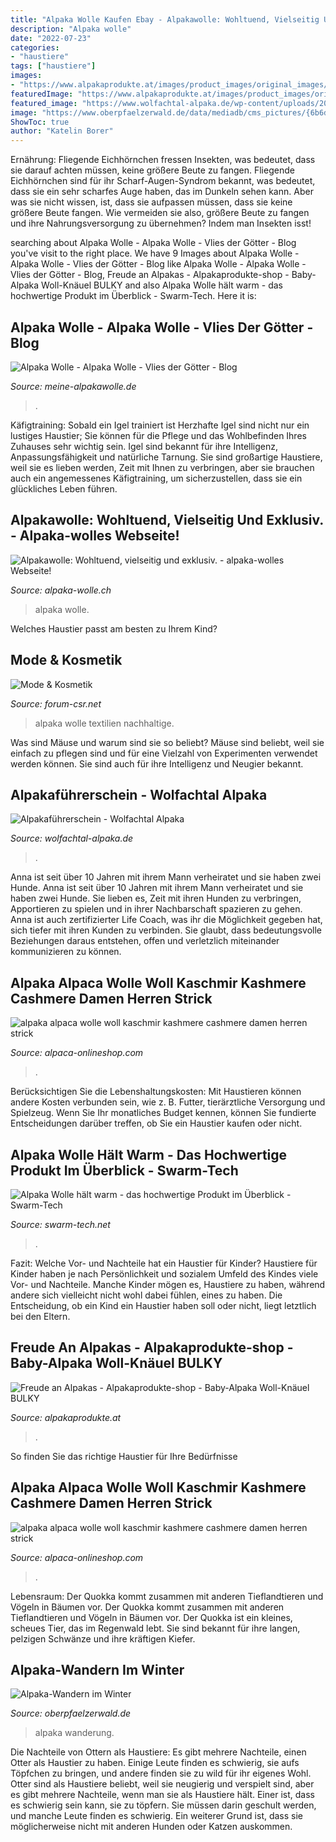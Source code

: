 ```yaml
---
title: "Alpaka Wolle Kaufen Ebay - Alpakawolle: Wohltuend, Vielseitig Und Exklusiv."
description: "Alpaka wolle"
date: "2022-07-23"
categories:
- "haustiere"
tags: ["haustiere"]
images:
- "https://www.alpakaprodukte.at/images/product_images/original_images/15051-alle-farben-2016-01.jpg"
featuredImage: "https://www.alpakaprodukte.at/images/product_images/original_images/15051-alle-farben-2016-01.jpg"
featured_image: "https://www.wolfachtal-alpaka.de/wp-content/uploads/2020/09/Alpakafuehrerschein1-724x1024.jpg"
image: "https://www.oberpfaelzerwald.de/data/mediadb/cms_pictures/{6b6d4f78-86bf-5760-1b26-627c712cc1dd}.png"
ShowToc: true
author: "Katelin Borer"
---
```



Ernährung: Fliegende Eichhörnchen fressen Insekten, was bedeutet, dass sie darauf achten müssen, keine größere Beute zu fangen.
Fliegende Eichhörnchen sind für ihr Scharf-Augen-Syndrom bekannt, was bedeutet, dass sie ein sehr scharfes Auge haben, das im Dunkeln sehen kann. Aber was sie nicht wissen, ist, dass sie aufpassen müssen, dass sie keine größere Beute fangen. Wie vermeiden sie also, größere Beute zu fangen und ihre Nahrungsversorgung zu übernehmen? Indem man Insekten isst!

	

		
searching about Alpaka Wolle - Alpaka Wolle - Vlies der Götter - Blog you've visit to the right place. We have 9 Images about Alpaka Wolle - Alpaka Wolle - Vlies der Götter - Blog like Alpaka Wolle - Alpaka Wolle - Vlies der Götter - Blog, Freude an Alpakas - Alpakaprodukte-shop - Baby-Alpaka Woll-Knäuel BULKY and also Alpaka Wolle hält warm - das hochwertige Produkt im Überblick - Swarm-Tech. Here it is:
		
    
## Alpaka Wolle - Alpaka Wolle - Vlies Der Götter - Blog

<img loading=lazy src="https://meine-alpakawolle.de/wp-content/uploads/2021/03/Alpaka-Wolle.jpg" onerror="this.onerror=null;this.src='https://tse2.mm.bing.net/th?id=OIP.oFWDtjZkYmLpuKNO1FSF3wHaCx&amp;pid=15.1';" alt="Alpaka Wolle - Alpaka Wolle - Vlies der Götter - Blog">

_Source: meine-alpakawolle.de_

>. 

	

Käfigtraining: Sobald ein Igel trainiert ist
Herzhafte Igel sind nicht nur ein lustiges Haustier; Sie können für die Pflege und das Wohlbefinden Ihres Zuhauses sehr wichtig sein. Igel sind bekannt für ihre Intelligenz, Anpassungsfähigkeit und natürliche Tarnung. Sie sind großartige Haustiere, weil sie es lieben werden, Zeit mit Ihnen zu verbringen, aber sie brauchen auch ein angemessenes Käfigtraining, um sicherzustellen, dass sie ein glückliches Leben führen.

    
## Alpakawolle: Wohltuend, Vielseitig Und Exklusiv. - Alpaka-wolles Webseite!

<img loading=lazy src="http://image.jimcdn.com/app/cms/image/transf/dimension=700x10000:format=jpg/path/s2fc3d6d8337ab23e/image/id0e3410162262615/version/1529069835/image.jpg" onerror="this.onerror=null;this.src='https://tse1.mm.bing.net/th?id=OIP.X6RW17DTrqFJRBj47y5K8QHaE7&amp;pid=15.1';" alt="Alpakawolle: Wohltuend, vielseitig und exklusiv. - alpaka-wolles Webseite!">

_Source: alpaka-wolle.ch_

>alpaka wolle. 

	

Welches Haustier passt am besten zu Ihrem Kind?

    
## Mode &amp; Kosmetik

<img loading=lazy src="https://www.forum-csr.net/global/images/cms/Pressemeldungen/2016_01/2016_01_alpaka.png" onerror="this.onerror=null;this.src='https://tse2.mm.bing.net/th?id=OIP.PePSsaYNgTT9q2nI4kOkPgHaEI&amp;pid=15.1';" alt="Mode &amp; Kosmetik">

_Source: forum-csr.net_

>alpaka wolle textilien nachhaltige. 

	

Was sind Mäuse und warum sind sie so beliebt?
Mäuse sind beliebt, weil sie einfach zu pflegen sind und für eine Vielzahl von Experimenten verwendet werden können. Sie sind auch für ihre Intelligenz und Neugier bekannt.

    
## Alpakaführerschein - Wolfachtal Alpaka

<img loading=lazy src="https://www.wolfachtal-alpaka.de/wp-content/uploads/2020/09/Alpakafuehrerschein1-724x1024.jpg" onerror="this.onerror=null;this.src='https://tse1.mm.bing.net/th?id=OIP.V_t5bbFTwtAAk0bny8M6tgHaKe&amp;pid=15.1';" alt="Alpakaführerschein - Wolfachtal Alpaka">

_Source: wolfachtal-alpaka.de_

>. 

	

Anna ist seit über 10 Jahren mit ihrem Mann verheiratet und sie haben zwei Hunde.
Anna ist seit über 10 Jahren mit ihrem Mann verheiratet und sie haben zwei Hunde. Sie lieben es, Zeit mit ihren Hunden zu verbringen, Apportieren zu spielen und in ihrer Nachbarschaft spazieren zu gehen. Anna ist auch zertifizierter Life Coach, was ihr die Möglichkeit gegeben hat, sich tiefer mit ihren Kunden zu verbinden. Sie glaubt, dass bedeutungsvolle Beziehungen daraus entstehen, offen und verletzlich miteinander kommunizieren zu können.

    
## Alpaka Alpaca Wolle Woll Kaschmir Kashmere Cashmere Damen Herren Strick

<img loading=lazy src="https://www.alpaca-onlineshop.com/1099570-medium_default/baby-alpaka-wolle-regular-5er-pack-apu-kuntur.jpg" onerror="this.onerror=null;this.src='https://tse1.mm.bing.net/th?id=OIP.qqWjz8VuWX0UIfzQnj-1GgAAAA&amp;pid=15.1';" alt="alpaka alpaca wolle woll kaschmir kashmere cashmere damen herren strick">

_Source: alpaca-onlineshop.com_

>. 

	

Berücksichtigen Sie die Lebenshaltungskosten: Mit Haustieren können andere Kosten verbunden sein, wie z. B. Futter, tierärztliche Versorgung und Spielzeug. Wenn Sie Ihr monatliches Budget kennen, können Sie fundierte Entscheidungen darüber treffen, ob Sie ein Haustier kaufen oder nicht.

    
## Alpaka Wolle Hält Warm - Das Hochwertige Produkt Im Überblick - Swarm-Tech

<img loading=lazy src="https://swarm-tech.net/wp-content/uploads/2019/02/2019-02-alpaka-wolle.png" onerror="this.onerror=null;this.src='https://tse1.mm.bing.net/th?id=OIP.1nHHyYzQDgNfB2QPcLqF-gHaEs&amp;pid=15.1';" alt="Alpaka Wolle hält warm - das hochwertige Produkt im Überblick - Swarm-Tech">

_Source: swarm-tech.net_

>. 

	

Fazit: Welche Vor- und Nachteile hat ein Haustier für Kinder?
Haustiere für Kinder haben je nach Persönlichkeit und sozialem Umfeld des Kindes viele Vor- und Nachteile. Manche Kinder mögen es, Haustiere zu haben, während andere sich vielleicht nicht wohl dabei fühlen, eines zu haben. Die Entscheidung, ob ein Kind ein Haustier haben soll oder nicht, liegt letztlich bei den Eltern.

    
## Freude An Alpakas - Alpakaprodukte-shop - Baby-Alpaka Woll-Knäuel BULKY

<img loading=lazy src="https://www.alpakaprodukte.at/images/product_images/original_images/15051-alle-farben-2016-01.jpg" onerror="this.onerror=null;this.src='https://tse4.mm.bing.net/th?id=OIP.wrZ7OEs8kTnQw8xHKbGwUgHaLO&amp;pid=15.1';" alt="Freude an Alpakas - Alpakaprodukte-shop - Baby-Alpaka Woll-Knäuel BULKY">

_Source: alpakaprodukte.at_

>. 

	

So finden Sie das richtige Haustier für Ihre Bedürfnisse

    
## Alpaka Alpaca Wolle Woll Kaschmir Kashmere Cashmere Damen Herren Strick

<img loading=lazy src="https://www.alpaca-onlineshop.com/1099286-medium_default/baby-alpaka-wolle-regular-5er-pack-apu-kuntur.jpg" onerror="this.onerror=null;this.src='https://tse4.mm.bing.net/th?id=OIP.EOgDDftsk8dIoAtNT8yx1QAAAA&amp;pid=15.1';" alt="alpaka alpaca wolle woll kaschmir kashmere cashmere damen herren strick">

_Source: alpaca-onlineshop.com_

>. 

	

Lebensraum: Der Quokka kommt zusammen mit anderen Tieflandtieren und Vögeln in Bäumen vor.
Der Quokka kommt zusammen mit anderen Tieflandtieren und Vögeln in Bäumen vor. Der Quokka ist ein kleines, scheues Tier, das im Regenwald lebt. Sie sind bekannt für ihre langen, pelzigen Schwänze und ihre kräftigen Kiefer.

    
## Alpaka-Wandern Im Winter

<img loading=lazy src="https://www.oberpfaelzerwald.de/data/mediadb/cms_pictures/6b6d4f78-86bf-5760-1b26-627c712cc1dd.png" onerror="this.onerror=null;this.src='https://tse1.mm.bing.net/th?id=OIP.7oYDEhH20io0zL4-aNLRZgHaIx&amp;pid=15.1';" alt="Alpaka-Wandern im Winter">

_Source: oberpfaelzerwald.de_

>alpaka wanderung. 

	

Die Nachteile von Ottern als Haustiere: Es gibt mehrere Nachteile, einen Otter als Haustier zu haben. Einige Leute finden es schwierig, sie aufs Töpfchen zu bringen, und andere finden sie zu wild für ihr eigenes Wohl.
Otter sind als Haustiere beliebt, weil sie neugierig und verspielt sind, aber es gibt mehrere Nachteile, wenn man sie als Haustiere hält. Einer ist, dass es schwierig sein kann, sie zu töpfern. Sie müssen darin geschult werden, und manche Leute finden es schwierig. Ein weiterer Grund ist, dass sie möglicherweise nicht mit anderen Hunden oder Katzen auskommen.

